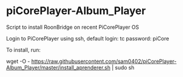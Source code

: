 # piCorePlayer-Album_Player

Script to install RoonBridge on recent PiCorePlayer OS

Login to PiCorePlayer using ssh, default login: tc password: piCore

To install, run:

wget -O - https://raw.githubusercontent.com/sam0402/piCorePlayer-Album_Player/master/install_aprenderer.sh | sudo sh
